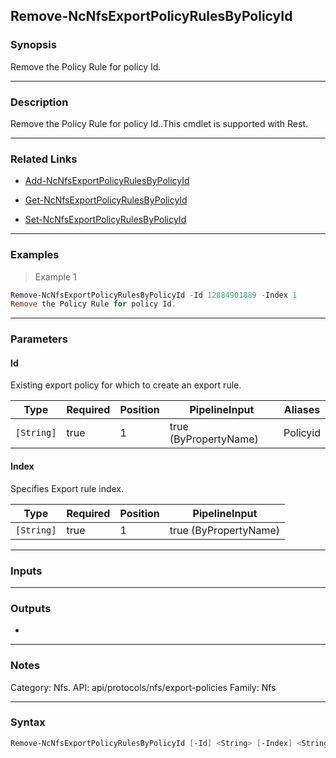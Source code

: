 Remove-NcNfsExportPolicyRulesByPolicyId
---------------------------------------

### Synopsis
Remove the Policy Rule for policy Id.

---

### Description

Remove the Policy Rule for policy Id..This cmdlet is supported with Rest.

---

### Related Links
* [Add-NcNfsExportPolicyRulesByPolicyId](Add-NcNfsExportPolicyRulesByPolicyId)

* [Get-NcNfsExportPolicyRulesByPolicyId](Get-NcNfsExportPolicyRulesByPolicyId)

* [Set-NcNfsExportPolicyRulesByPolicyId](Set-NcNfsExportPolicyRulesByPolicyId)

---

### Examples
> Example 1

```PowerShell
Remove-NcNfsExportPolicyRulesByPolicyId -Id 12884901889 -Index 1
Remove the Policy Rule for policy Id.
```

---

### Parameters
#### **Id**
Existing export policy for which to create an export rule.

|Type      |Required|Position|PipelineInput        |Aliases |
|----------|--------|--------|---------------------|--------|
|`[String]`|true    |1       |true (ByPropertyName)|Policyid|

#### **Index**
Specifies Export rule index.

|Type      |Required|Position|PipelineInput        |
|----------|--------|--------|---------------------|
|`[String]`|true    |1       |true (ByPropertyName)|

---

### Inputs

---

### Outputs
* 

---

### Notes
Category:  Nfs.
API: api/protocols/nfs/export-policies
Family: Nfs

---

### Syntax
```PowerShell
Remove-NcNfsExportPolicyRulesByPolicyId [-Id] <String> [-Index] <String> [<CommonParameters>]
```
